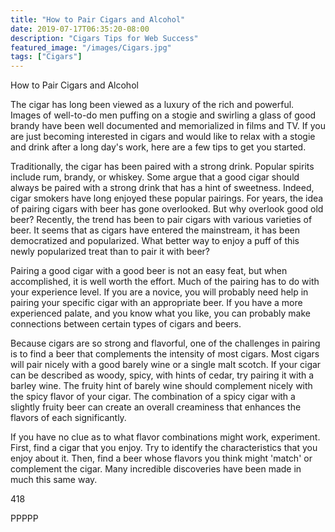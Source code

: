 ```yaml
---
title: "How to Pair Cigars and Alcohol"
date: 2019-07-17T06:35:20-08:00
description: "Cigars Tips for Web Success"
featured_image: "/images/Cigars.jpg"
tags: ["Cigars"]
---
```


How to Pair Cigars and Alcohol

The cigar has long been viewed as a luxury of the rich and powerful.  Images of well-to-do men puffing on a stogie and swirling a glass of good brandy have been well documented and memorialized in films and TV.  If you are just becoming interested in cigars and would like to relax with a stogie and drink after a long day's work, here are a few tips to get you started.  

Traditionally, the cigar has been paired with a strong drink.  Popular spirits include rum, brandy, or whiskey.  Some argue that a good cigar should always be paired with a strong drink that has a hint of sweetness.  Indeed, cigar smokers have long enjoyed these popular pairings.  For years, the idea of pairing cigars with beer has gone overlooked.  But why overlook good old beer?  Recently, the trend has been to pair cigars with various varieties of beer.  It seems that as cigars have entered the mainstream, it has been democratized and popularized.  What better way to enjoy a puff of this newly popularized treat than to pair it with beer?  

 Pairing a good cigar with a good beer is not an easy feat, but when accomplished, it is well worth the effort.  Much of the pairing has to do with your experience level.  If you are a novice, you will probably need help in pairing your specific cigar with an appropriate beer.  If you have a more experienced palate, and you know what you like, you can probably make connections between certain types of cigars and beers.  

Because cigars are so strong and flavorful, one of the challenges in pairing is to find a beer that complements the intensity of most cigars.  Most cigars will pair nicely with a good barely wine or a single malt scotch.  If your cigar can be described as woody, spicy, with hints of cedar, try pairing it with a barley wine.  The fruity hint of barely wine should complement nicely with the spicy flavor of your cigar.  The combination of a spicy cigar with a slightly fruity beer can create an overall creaminess that enhances the flavors of each significantly.

If you have no clue as to what flavor combinations might work, experiment.  First, find a cigar that you enjoy.  Try to identify the characteristics that you enjoy about it.  Then, find a beer whose flavors you think might 'match' or complement the cigar.  Many incredible discoveries have been made in much this same way.  

418

PPPPP

